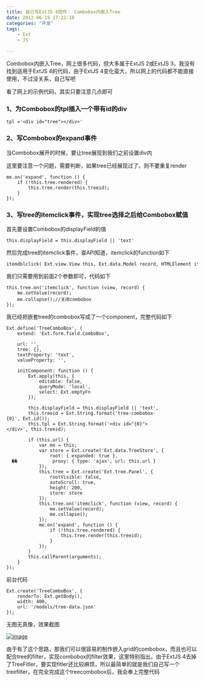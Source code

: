 ```yaml
---
title: 自己写ExtJS 4控件： Combobox内嵌入Tree
date: 2012-06-19 17:22:10
categories: "开发"
tags:
	- Ext
	- JS

---
```


Combobox内嵌入Tree，网上很多代码，但大多属于ExtJS 2或ExtJS 3，我没有找到适用于ExtJS 4的代码，由于ExtJS 4变化蛮大，所以网上的代码都不能直接使用，不过没关系，自己写吧

看了网上的示例代码，其实只要注意几点即可

### 1、为Combobox的tpl插入一个带有id的div ###

``````````
tpl ='<div id="tree"></div>'
``````````

### 2、写Combobox的expand事件 ###

当Combobox展开的时候，要让tree展现到我们之前设置div内

这里要注意一个问题，需要判断，如果tree已经展现过了，则不要重复render

``````````
me.on('expand', function () {
    if (!this.tree.rendered) {
        this.tree.render(this.treeid);
    }
});
``````````

### 3、写tree的itemclick事件，实现tree选择之后给Combobox赋值 ###

首先要设置Combobox的displayField的值

``````````
this.displayField = this.displayField || 'text'
``````````

然后完成tree的itemclick事件，查API知道，itemclick的function如下

``````````
itemdblclick( Ext.view.View this, Ext.data.Model record, HTMLElement item, Number index, Ext.EventObject e, Object eOpts )
``````````

我们只需要用到前面2个参数即可，代码如下

``````````
this.tree.on('itemclick', function (view, record) {
    me.setValue(record);
    me.collapse();//关闭combobox
});
``````````

我已经把嵌套tree的combobox写成了一个component，完整代码如下

``````````
Ext.define('TreeComboBox', {
    extend: 'Ext.form.field.ComboBox',

    url: '',
    tree: {},
    textProperty: 'text',
    valueProperty: '',

    initComponent: function () {
        Ext.apply(this, {
            editable: false,
            queryMode: 'local',
            select: Ext.emptyFn
        });

        this.displayField = this.displayField || 'text',
        this.treeid = Ext.String.format('tree-combobox-{0}', Ext.id());
        this.tpl = Ext.String.format('<div id="{0}"></div>', this.treeid);

        if (this.url) {
            var me = this;
            var store = Ext.create('Ext.data.TreeStore', {
                root: { expanded: true },
  ��             proxy: { type: 'ajax', url: this.url }
            });
            this.tree = Ext.create('Ext.tree.Panel', {
                rootVisible: false,
                autoScroll: true,
                height: 200,
                store: store
            });
            this.tree.on('itemclick', function (view, record) {
                me.setValue(record);
                me.collapse();
            });
            me.on('expand', function () {
                if (!this.tree.rendered) {
                    this.tree.render(this.treeid);
                }
            });
        }
        this.callParent(arguments);
    }
});
``````````

前台代码

``````````
Ext.create('TreeComboBox', {
    renderTo: Ext.getBody(),
    width: 400,
    url: '/models/tree-data.json'
});
``````````

无图无真像，效果截图

[![image][]][image 1]

由于有了这个思路，那我们可以很容易的制作嵌入grid的combobox，而且也可以配合tree的filter，实现combobox的filter效果，这里特别指出，由于ExtJS 4去掉了TreeFitler，要实现fitler还比较麻烦，所以最简单的就是我们自己写一个treefilter，在完全完成这个treecombobox后，我会奉上完整代码



[image]: /pro/os/crawler/NY6B-2YVU-UBI2.jpg
[image 1]: http://images.cnblogs.com/cnblogs_com/letao/201205/201205281641026563.png